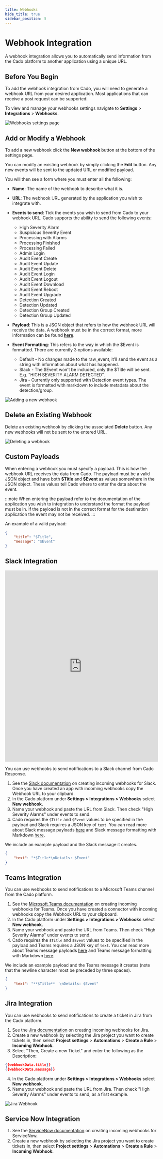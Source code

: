 ```yaml
---
title: Webhooks
hide_title: true
sidebar_position: 5
---
```

# Webhook Integration
A webhook integration allows you to automatically send information from the Cado platform to another application using a unique URL.

## Before You Begin
To add the webhook integration from Cado, you will need to generate a webhook URL from your desired application. Most applications that can receive a post request can be supported.

To view and manage your webhooks settings navigate to **Settings** > **Integrations** > **Webhooks**.

![Webhooks settings page](/img/webhooks-settings.png)

## Add or Modify a Webhook
To add a new webhook click the **New webhook** button at the bottom of the settings page.

You can modify an existing webhook by simply clicking the **Edit** button. Any new events will be sent to the updated URL or modified payload.

You will then see a form where you must enter all the following:
- **Name**: The name of the webhook to describe what it is.
- **URL**: The webhook URL generated by the application you wish to integrate with.
- **Events to send**: Tick the events you wish to send from Cado to your webhook URL. Cado supports the ability to send the following events:
    * High Severity Alarm
    * Suspicious Severity Event
    * Processing with Alarms
    * Processing Finished
    * Processing Failed
    * Admin Login
    * Audit Event Create
    * Audit Event Update
    * Audit Event Delete
    * Audit Event Login
    * Audit Event Logout
    * Audit Event Download
    * Audit Event Reboot
    * Audit Event Upgrade
    * Detection Created
    * Detection Updated
    * Detection Group Created
    * Detection Group Updated


- **Payload**: This is a JSON object that refers to how the webhook URL will receive the data. A webhook must be in the correct format, more information can be found **[here](#custom-payloads)**.
- **Event Formatting**: This refers to the way in which the $Event is formatted. There are currently 3 options available:
    * Default - No changes made to the raw_event, it'll send the event as a string with information about what has happened.
    * Slack - The $Event won't be included, only the $Title will be sent. E.g. "HIGH SEVERITY ALARM DETECTED".
    * Jira - Currently only supported with Detection event types. The event is formatted with markdown to include metadata about the detection/group.

![Adding a new webhook](/img/webhooks-new.png)

## Delete an Existing Webhook
Delete an existing webhook by clicking the associated **Delete** button. Any new webhooks will not be sent to the entered URL.

![Deleting a webhook](/img/webhooks-delete.png)

## Custom Payloads
When entering a webhook you must specify a payload. This is how the webhook URL receives the data from Cado. The payload must be a valid JSON object and have both **\$Title** and **\$Event** as values somewhere in the JSON object. These values tell Cado where to enter the data about the event.

:::note
When entering the payload refer to the documentation of the application you wish to integration to understand the format the payload must be in. If the payload is not in the correct format for the destination application the event may not be received.
:::

An example of a valid payload:
```json
{
    "title": "$Title",
    "message": "$Event"
}
```

## Slack Integration

<iframe width="100%" height="628" src="https://www.youtube.com/embed/izHu3gpSaS0" title="How to Integrate Slack with Cado Response" frameborder="0" allowfullscreen></iframe>

You can use webhooks to send notifications to a Slack channel from Cado Response.

1. See the [Slack documentation](https://api.slack.com/messaging/webhooks#create_a_webhook) on creating incoming webhooks for Slack. Once you have created an app with incoming webhooks copy the Webhook URL to your clipbard.
2. In the Cado platform under **Settings > Integrations > Webhooks** select **New webhook**.
3. Name your webhook and paste the URL from Slack. Then check "High Severity Alarms" under events to send. 
4. Cado requires the `$Title` and `$Event` values to be specified in the payload and Slack requires a JSON key of `text`. You can read more about Slack message payloads [here](https://api.slack.com/reference/messaging/payload) and Slack message formatting with Markdown [here](https://api.slack.com/messaging/composing). 

We include an example payload and the Slack message it creates.

```json
{
    "text": "*$Title*\nDetails: $Event"
}
```

## Teams Integration
You can use webhooks to send notifications to a Microsoft Teams channel from the Cado platform.

1. See the [Microsoft Teams documentation](https://docs.microsoft.com/en-us/microsoftteams/platform/webhooks-and-connectors/how-to/add-incoming-webhook) on creating incoming webhooks for Teams. Once you have created a connector with incoming webhooks copy the Webhook URL to your clipboard.
2. In the Cado platform under **Settings > Integrations > Webhooks** select **New webhook**.
3. Name your webhook and paste the URL from Teams. Then check "High Severity Alarms" under events to send. 
4. Cado requires the `$Title` and `$Event` values to be specified in the payload and Teams requires a JSON key of `text`. You can read more about Teams message payloads [here](https://docs.microsoft.com/en-us/microsoftteams/platform/webhooks-and-connectors/how-to/connectors-using?tabs=cURL) and Teams message formatting with Markdown [here](https://docs.microsoft.com/en-us/microsoftteams/platform/task-modules-and-cards/cards/cards-format?tabs=adaptive-md%2Cconnector-html). 

We include an example payload and the Teams message it creates (note that the newline character most be preceded by three spaces).

```json
{
    "text": "**$Title**  \nDetails: $Event"
}
```


## Jira Integration
You can use webhooks to send notifications to create a ticket in Jira from the Cado platform.

1. See the [Jira documentation](https://confluence.atlassian.com/jirakb/working-with-incoming-webhook-data-in-automation-for-jira-1125878776.html) on creating incoming webhooks for Jira. 
2. Create a new webhook by selecting the Jira project you want to create tickets in, then select **Project settings** > **Automations** > **Create a Rule** > **Incoming Webhook**.
3. Select "Then, Create a new Ticket" and enter the following as the Description:
```json
{{webhookData.title}}
{{webhookData.message}}
```
4. In the Cado platform under **Settings > Integrations > Webhooks** select **New webhook**.
5. Name your webhook and paste the URL from Jira. Then check "High Severity Alarms" under events to send, as a first example.

![Jira Webhook](/img/jira_webhook.png)

## Service Now Integration
1. See the [ServiceNow documentation](https://www.servicenow.com/community/in-other-news/how-to-integrate-webhooks-into-servicenow/ba-p/2271745) on creating incoming webhooks for ServiceNow.
2. Create a new webhook by selecting the Jira project you want to create tickets in, then select **Project settings** > **Automations** > **Create a Rule** > **Incoming Webhook**.
